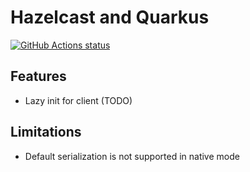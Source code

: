 # Hazelcast and Quarkus

<a href="https://github.com/actions/toolkit"><img alt="GitHub Actions status" src="https://github.com/pivovarit/quarkus-hazelcast-client-extension/workflows/build/badge.svg"></a>

## Features
- Lazy init for client (TODO)

## Limitations
- Default serialization is not supported in native mode
